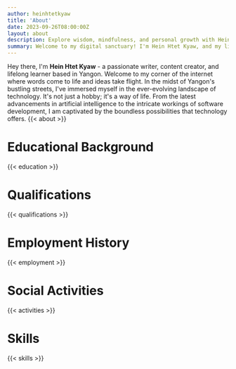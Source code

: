 ```yaml
---
author: heinhtetkyaw
title: 'About'
date: 2023-09-26T08:00:00Z
layout: about
description: Explore wisdom, mindfulness, and personal growth with Hein Htet Kyaw. Your journey to a more meaningful life starts here.
summary: Welcome to my digital sanctuary! I'm Hein Htet Kyaw, and my life's greatest passion is sharing wisdom. I hail from Yangon, where my journey of exploration and enlightenment began. From a young age, I've been captivated by the timeless pursuit of knowledge and the profound insights that emerge from it.
---
```


Hey there, I'm **Hein Htet Kyaw** - a passionate writer, content creator, and lifelong learner based in Yangon. Welcome to my corner of the internet where words come to life and ideas take flight. In the midst of Yangon's bustling streets, I've immersed myself in the ever-evolving landscape of technology. It's not just a hobby; it's a way of life. From the latest advancements in artificial intelligence to the intricate workings of software development, I am captivated by the boundless possibilities that technology offers.
{{< about >}}

# **Educational Background**

{{< education >}}

# **Qualifications**

{{< qualifications >}}

# **Employment History**

{{< employment >}}

# **Social Activities**

{{< activities >}}

# **Skills**

{{< skills >}}
